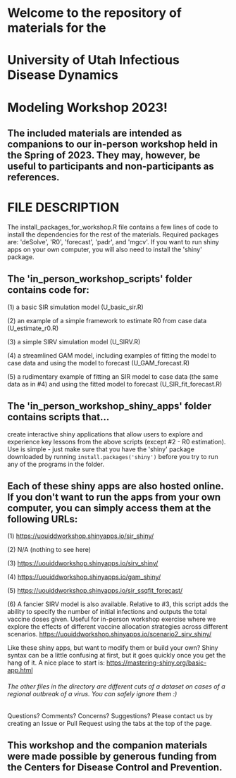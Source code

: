 # Welcome to the repository of materials for the

# University of Utah Infectious Disease Dynamics

# Modeling Workshop 2023!

## The included materials are intended as companions to our in-person workshop held in the Spring of 2023. They may, however, be useful to participants and non-participants as references.

# FILE DESCRIPTION

The install_packages_for_workshop.R file contains a few lines of code to install the dependencies for the rest of the materials. Required packages are: 'deSolve', 'R0', 'forecast', 'padr', and 'mgcv'. If you want to run shiny apps on your own computer, you will also need to install the 'shiny' package.

## The 'in_person_workshop_scripts' folder contains code for:

(1) a basic SIR simulation model (U_basic_sir.R)

(2) an example of a simple framework to estimate R0 from case data (U_estimate_r0.R)

(3) a simple SIRV simulation model (U_SIRV.R)

(4) a streamlined GAM model, including examples of fitting the model to case data and using the model to forecast (U_GAM_forecast.R)

(5) a rudimentary example of fitting an SIR model to case data (the same data as in #4) and using the fitted model to forecast (U_SIR_fit_forecast.R)

## The 'in_person_workshop_shiny_apps' folder contains scripts that...

create interactive shiny applications that allow users to explore and experience key lessons from the above scripts (except #2 - R0 estimation). Use is simple - just make sure that you have the 'shiny' package downloaded by running `install.packages('shiny')` before you try to run any of the programs in the folder.

## Each of these shiny apps are also hosted online. If you don't want to run the apps from your own computer, you can simply access them at the following URLs:

(1) <https://uouiddworkshop.shinyapps.io/sir_shiny/>

(2) N/A (nothing to see here)

(3) <https://uouiddworkshop.shinyapps.io/sirv_shiny/>

(4) <https://uouiddworkshop.shinyapps.io/gam_shiny/>

(5) <https://uouiddworkshop.shinyapps.io/sir_ssqfit_forecast/>

(6) A fancier SIRV model is also available. Relative to #3, this script adds the ability to specify the number of initial infections and outputs the total vaccine doses given. Useful for in-person workshop exercise where we explore the effects of different vaccine allocation strategies across different scenarios. <https://uouiddworkshop.shinyapps.io/scenario2_sirv_shiny/>

Like these shiny apps, but want to modify them or build your own? Shiny syntax can be a little confusing at first, but it goes quickly once you get the hang of it. A nice place to start is: <https://mastering-shiny.org/basic-app.html>

###### The other files in the directory are different cuts of a dataset on cases of a regional outbreak of a virus. You can safely ignore them :)

Questions? Comments? Concerns? Suggestions? Please contact us by creating an Issue or Pull Request using the tabs at the top of the page.

## This workshop and the companion materials were made possible by generous funding from the Centers for Disease Control and Prevention.

